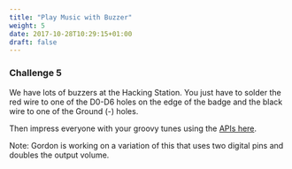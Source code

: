 ```yaml
---
title: "Play Music with Buzzer"
weight: 5
date: 2017-10-28T10:29:15+01:00
draft: false
---
```

### Challenge 5

We have lots of buzzers at the Hacking Station. You just have to solder the red wire to one of the D0-D6 holes on the edge of the badge and the black wire to one of the Ground (-) holes.

Then impress everyone with your groovy tunes using the [APIs here](https://www.espruino.com/Making+Music).

Note: Gordon is working on a variation of this that uses two digital pins and doubles the output volume.
